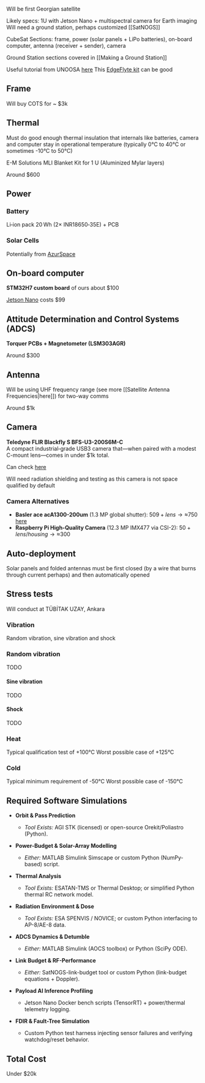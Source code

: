 Will be first Georgian satellite

Likely specs: 1U with Jetson Nano + multispectral camera for Earth imaging
Will need a ground station, perhaps customized [[SatNOGS]]

CubeSat Sections: frame, power (solar panels + LiPo batteries), on-board computer, antenna (receiver + sender), camera

Ground Station sections covered in [[Making a Ground Station]]

Useful tutorial from UNOOSA [here](https://www.unoosa.org/documents/pdf/psa/access2space4all/KiboCUBE/AcademySeason2/On-demand_Pre-recorded_Lectures/KiboCUBE_Academy_2022_OPL17.pdf)
This [EdgeFlyte kit](https://www.edgeflyte.com/shop/1u-cubesat-kit) can be good

## Frame
Will buy COTS for ~ $3k

## Thermal
Must do good enough thermal insulation that internals like batteries, camera and computer stay in operational temperature (typically 0°C to 40°C or sometimes -10°C to 50°C)

E-M Solutions MLI Blanket Kit for 1 U (Aluminized Mylar layers)

Around $600

## Power

### Battery
Li‑ion pack 20 Wh (2× INR18650‑35E) + PCB

### Solar Cells
Potentially from [AzurSpace](https://www.azurspace.com/index.php/en/products/products-space/space-solar-cells)

## On-board computer
**STM32H7 custom board** of ours about $100

[Jetson Nano](https://developer.nvidia.com/embedded/jetson-nano)
costs $99

## Attitude Determination and Control Systems (ADCS)
**Torquer PCBs + Magnetometer (LSM303AGR)**

Around $300

## Antenna
Will be using UHF frequency range (see more [[Satellite Antenna Frequencies|here]]) for two-way comms

Around $1k

## Camera
**Teledyne FLIR Blackfly S BFS-U3-200S6M-C**  
A compact industrial‐grade USB3 camera that—when paired with a modest C-mount lens—comes in under $1k total.

Can check [here](https://www.digikey.com/en/product-highlight/t/teledyne-flir/blackfly-s-advanced-machine-vision-cameras)

Will need radiation shielding and testing as this camera is not space qualified by default

### Camera Alternatives
- **Basler ace acA1300-200um** (1.3 MP global shutter): $509 + lens → ≈$750 [here](https://graftek.com/product/aca1300-200um)
- **Raspberry Pi High-Quality Camera** (12.3 MP IMX477 via CSI-2): $50 + lens/housing → ≈$300

## Auto-deployment
Solar panels and folded antennas must be first closed (by a wire that burns through current perhaps) and then automatically opened

## Stress tests
Will conduct at TÜBİTAK UZAY, Ankara

### Vibration
Random vibration, sine vibration and shock

### Random vibration
TODO

#### Sine vibration
TODO

#### Shock
TODO

### Heat
Typical qualification test of +100°C
Worst possible case of +125°C

### Cold
Typical minimum requirement of -50°C
Worst possible case of -150°C

## Required Software Simulations

- **Orbit & Pass Prediction**
    
    - _Tool Exists:_ AGI STK (licensed) or open-source Orekit/Poliastro (Python).
        
- **Power-Budget & Solar-Array Modelling**
    
    - _Either:_ MATLAB Simulink Simscape or custom Python (NumPy-based) script.
        
- **Thermal Analysis**
    
    - _Tool Exists:_ ESATAN-TMS or Thermal Desktop; or simplified Python thermal RC network model.
        
- **Radiation Environment & Dose**
    
    - _Tool Exists:_ ESA SPENVIS / NOVICE; or custom Python interfacing to AP-8/AE-8 data.
        
- **ADCS Dynamics & Detumble**
    
    - _Either:_ MATLAB Simulink (AOCS toolbox) or Python (SciPy ODE).
        
- **Link Budget & RF-Performance**
    
    - _Either:_ SatNOGS-link-budget tool or custom Python (link-budget equations + Doppler).
        
- **Payload AI Inference Profiling**
    
    - Jetson Nano Docker bench scripts (TensorRT) + power/thermal telemetry logging.
        
- **FDIR & Fault-Tree Simulation**
    
    - Custom Python test harness injecting sensor failures and verifying watchdog/reset behavior.

## Total Cost
Under $20k